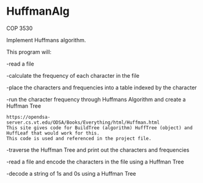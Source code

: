 # HuffmanAlg

COP 3530

Implement Huffmans algorithm.

This program will:

-read a file

-calculate the frequency of each character in the file

-place the characters and frequencies into a table indexed by the character

-run the character frequency through Huffmans Algorithm and create a Huffman Tree

    https://opendsa-server.cs.vt.edu/ODSA/Books/Everything/html/Huffman.html
    This site gives code for BuildTree (algorithm) HuffTree (object) and HuffLeaf that would work for this.
    This code is used and referenced in the project file.
    
-traverse the Huffman Tree and print out the characters and frequencies

-read a file and encode the characters in the file using a Huffman Tree

-decode a string of 1s and 0s using a Huffman Tree
